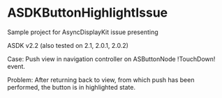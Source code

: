 # ASDKButtonHighlightIssue

Sample project for AsyncDisplayKit issue presenting

ASDK v2.2 (also tested on 2.1, 2.0.1, 2.0.2)

Case: Push view in navigation controller on ASButtonNode !TouchDown! event.

Problem: After returning back to view, from which push has been performed, the button is in highlighted state.
